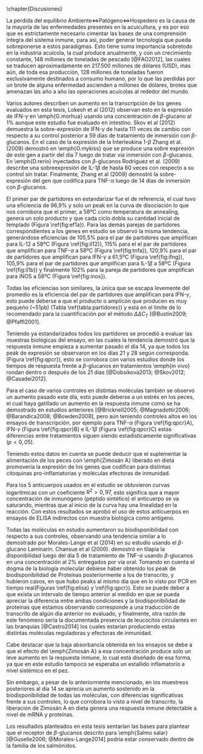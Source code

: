 \chapter{Discusiones}

La perdida del equilibrio Ambiente$\Leftrightarrow$Patógeno$\Leftrightarrow$Hospedero es la causa de la mayoría de las enfermedades presentes en la acuicultura, y es por eso que es estrictamente necesario cimentar las bases de una comprensión íntegra del sistema inmune, para así, poder generar tecnología que pueda sobreponerse a estos paradigmas. Esto tiene suma importancia sobretodo en la industria acuícola, la cual produce anualmente, y con un crecimiento constante, 148 millones de toneladas de pescado [@FAO2012], las cuales se traducen aproximadamente en 217.500 millones de dólares (USD), mas aún, de toda esa producción, 128 millones de toneladas fueron exclusivamente destinados a consumo humano, por lo que las perdidas por un brote de alguna enfermedad ascienden a millones de dólares, brotes que amenazan las año a año las operaciones acuícolas al rededor del mundo.

Varios autores describen un aumento en la transcripción de los genes evaluados en esta tesis, Lokesh et al (2012) observan esto en la expresión de IFN-$\gamma$ en \emph{G.morhua} usando una concentración de $\beta$-glucano al 1\% aunque este estudio fue evaluado en intestino. Skov et al (2012) demuestra la sobre-expresión de IFN-$\gamma$ de hasta 111 veces de cambio con respecto a su control posterior a 59 días de tratamiento de inmersión con $\beta$-glucanos. En el caso de la expresión de la Interleukina 1-$\beta$ Zhang et al. (2009) demostró en \emph{O.mykiss} que se produce una sobre expresión de este gen a partir del dia 7 luego de tratar vía inmersión con $\beta$-glucanos. En \emph{D.rerio} inyectados con $\beta$-glucanos Rodriguez et al. (2009) describe una sobreexpresión de IL-1$\beta$ de hasta 60 veces con respecto a su control sin tratar. Finalmente, Zhang et al (2009) demostró la sobre-expresión del gen que codifica para TNF-$\alpha$ luego de 14 días de inmersión con $\beta$-glucanos.

El primer par de partidores en estandarizar fue el de referencia, el cual tuvo una eficiencia de 96,9\% y solo un peak en la curva de disociación lo que nos corrobora que el primer, a 58ºC como temperatura de annealing, genera un solo producto y que cada ciclo dobla su cantidad inicial de templado (Figura \ref{fig:ef1a}). Para las demás parejas de partidores correspondientes a los genes en estudio se observó la misma tendencia, generándose eficiencias de 105,5\% para el par de  partidores que amplifican para IL-12 a 58ºC (Figura \ref{fig:il12}), 115\% para el el par de partidores que amplifican para TNF-$\alpha$ a 58ºC (Figura \ref{fig:tnfa}), 120,9\% para el par de partidores que amplifican para IFN-$\gamma$ a 61,5ºC (Figura \ref{fig:ifng}), 105,9\% para el par de partidores que amplifican para IL-1$\beta$ a 58ºC (Figura \ref{fig:il1b}) y finalmente 102\% para la pareja de partidores que amplifican para iNOS a 58ºC (Figura \ref{fig:inos}).

Todas las eficiencias son similares, la única que se escapa levemente del promedio es la eficiencia del par de partidores que amplifican para IFN-$\gamma$, esto puede deberse a que el producto o amplicón que producen es muy pequeño (~51pb) (Tabla \ref{tabla:partidores}) y está en el limite de lo recomendado para la cuantificación por el método $\Delta\Delta C_T$ [@Bustin2009; @Pfaffl2001].

Teniendo ya estandarizados todos los partidores se procedió a evaluar las muestras biológicas del ensayo, en las cuales la tendencia demostró que la respuesta inmune empieza a aumentar pasado el día 14, ya que todos los peak de expresión se observaron en los días 21 y 28 según corresponda. (Figura \ref{fig:qpcr}), esto se corrobora con varios estudios donde los tiempos de respuesta frente a $\beta$-glucanos en tratamientos \emph{in vivo} rondan dentro o después de los 21 días [@Dobsikova2013; @Skov2012; @Casadei2012].

Para el caso de varios controles en distintas moléculas también se observo un aumento pasado este día, esto puede deberse a un estrés en los peces, el cual haya gatillado un aumento en la respuesta inmune como se ha demostrado en estudios anteriores [@Bricknell2005; @Magnadottir2006; @Barandica2008; @Bowden2008], pero aún teniendo controles altos en los ensayos de transcripción, por ejemplo para TNF-$\alpha$ (Figura \ref{fig:qpcr}A), IFN-$\gamma$ (Figura \ref{fig:qpcr}B) e IL-1$\beta$ (Figura \ref{fig:qpcr}C) estas diferencias entre tratamientos siguen siendo estadísticamente significativas ($p < 0,05$).

Teniendo estos datos en cuenta se puede deducir que el suplementar la alimentación de los peces con \emph{Zimosán A} liberado en dieta promovería la expresión de los genes que codifican para distintas citoquinas pro-inflamatorias y moléculas efectoras de inmunidad.

Para los 5 anticuerpos usados en el estudio se obtuvieron curvas logarítmicas con un coeficiente $R^2 > 0,97$, esto significa que a mayor concentración de inmunógeno (péptido sintético) el anticuerpo se va saturando, mientras que al inicio de la curva hay una linealidad en la reacción. Con estos resultados se aprobó el uso de estos anticuerpos en ensayos de ELISA indirectos con muestra biológica como antígeno.

Todas las moléculas en estudio aumentaron su biodisponibilidad con respecto a sus controles, observando una tendencia similar a lo demostrado por Morales-Lange et al (2014) en su estudio usando el $\beta$-glucano Laminarín. Chansue et al (2000). demostró en tilapia la disponibilidad luego del día 5 de tratamiento de TNF-$\alpha$ usando $\beta$-glucanos en una concentración al 2\% entregados por vía oral. Tomando en cuenta el dogma de la biología molecular debiese haber obtenido los peak de biodisponibilidad de Proteínas posteriormente a los de transcrito, y hubieron casos, en que hubo peaks al mismo día que en lo visto por PCR en tiempo real(Figuras \ref{fig:elisa} y \ref{fig:qpcr}). Esto se puede deber a que exista un intervalo de tiempo anterior al medido en que se pueda apreciar la diferencia entre ambas condiciones y la biodisponibilidad de proteínas que estamos observando corresponde a una traducción de transcrito de algún día anterior no evaluado, y finalmente, otra razón de este fenómeno sería la documentada presencia de leucocitos circulantes en las branquias [@Castro2014] los cuales estarían produciendo estas distintas moléculas reguladoras y efectoras de inmunidad.

Cabe destacar que la baja absorbancia obtenida en los ensayos se debe a que el efecto del \emph{Zimosán A} a esa concentración produce solo un leve aumento en la respuesta inmune, lo cual está diseñado de esa forma, ya que en este estudio tampoco se esperaba un estallido inflamatorio a nivel sistémico en el pez.

Sin embargo, a pesar de lo anteriormente mencionado, en los muestreos posteriores al día 14 se aprecia un aumento sostenido en la biodisponibilidad de todas las moléculas, con diferencias significativas frente a sus controles, lo que corrobora lo visto a nivel de transcrito, la liberación de Zimosán A en dieta genera una respuesta inmune detectable a nivel de mRNA y proteínas.

Los resultados planteados en esta tesis sentarían las bases para plantear que el receptor de $\beta$-glucanos descrito para \emph{Salmo salar} [@Guselle2006; @Morales-Lange2014] podría estar conservado dentro de la familia de los salmónidos.
